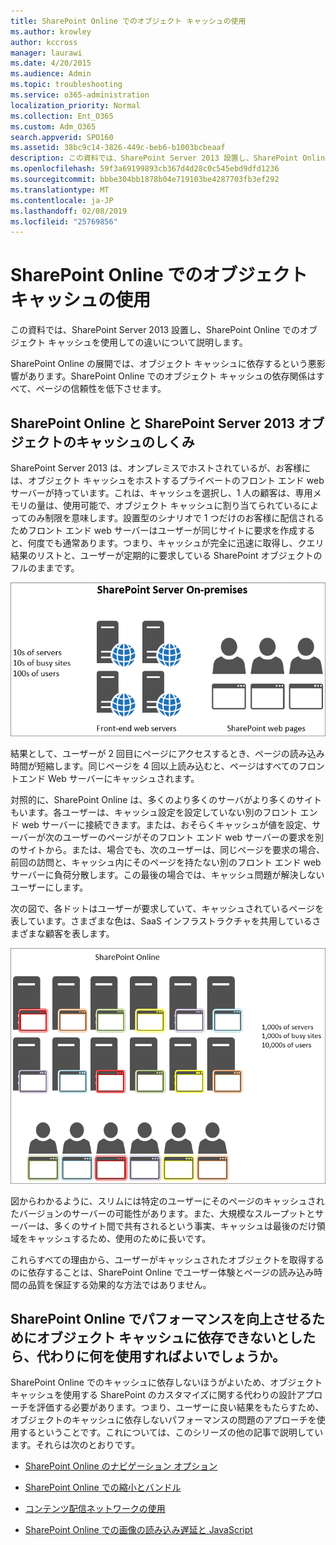 ```yaml
---
title: SharePoint Online でのオブジェクト キャッシュの使用
ms.author: krowley
author: kccross
manager: laurawi
ms.date: 4/20/2015
ms.audience: Admin
ms.topic: troubleshooting
ms.service: o365-administration
localization_priority: Normal
ms.collection: Ent_O365
ms.custom: Adm_O365
search.appverid: SPO160
ms.assetid: 38bc9c14-3826-449c-beb6-b1003bcbeaaf
description: この資料では、SharePoint Server 2013 設置し、SharePoint Online でのオブジェクト キャッシュを使用しての違いについて説明します。
ms.openlocfilehash: 59f3a69199893cb367d4d28c0c545ebd9dfd1236
ms.sourcegitcommit: bbbe304bb1878b04e719103be4287703fb3ef292
ms.translationtype: MT
ms.contentlocale: ja-JP
ms.lasthandoff: 02/08/2019
ms.locfileid: "25769856"
---
```

# <a name="using-the-object-cache-with-sharepoint-online"></a>SharePoint Online でのオブジェクト キャッシュの使用

この資料では、SharePoint Server 2013 設置し、SharePoint Online でのオブジェクト キャッシュを使用しての違いについて説明します。
  
SharePoint Online の展開では、オブジェクト キャッシュに依存するという悪影響があります。SharePoint Online でのオブジェクト キャッシュの依存関係はすべて、ページの信頼性を低下させます。 
  
## <a name="how-the-sharepoint-online-and-sharepoint-server-2013-object-cache-works"></a>SharePoint Online と SharePoint Server 2013 オブジェクトのキャッシュのしくみ

SharePoint Server 2013 は、オンプレミスでホストされているが、お客様には、オブジェクト キャッシュをホストするプライベートのフロント エンド web サーバーが持っています。これは、キャッシュを選択し、1 人の顧客は、専用メモリの量は、使用可能で、オブジェクト キャッシュに割り当てられているによってのみ制限を意味します。設置型のシナリオで 1 つだけのお客様に配信されるためフロント エンド web サーバーはユーザーが同じサイトに要求を作成すると、何度でも通常あります。つまり、キャッシュが完全に迅速に取得し、クエリ結果のリストと、ユーザーが定期的に要求している SharePoint オブジェクトのフルのままです。
  
![オンプレミスのフロントエンド Web サーバーへのトラフィックと負荷を示しています](media/a0d38b36-4909-4abb-8d4e-4930814bb3de.png)
  
結果として、ユーザーが 2 回目にページにアクセスするとき、ページの読み込み時間が短縮します。同じページを 4 回以上読み込むと、ページはすべてのフロントエンド Web サーバーにキャッシュされます。
  
対照的に、SharePoint Online は、多くのより多くのサーバがより多くのサイトもいます。各ユーザーは、キャッシュ設定を設定していない別のフロント エンド web サーバーに接続できます。または、おそらくキャッシュが値を設定、サーバーが次のユーザーのページがそのフロント エンド web サーバーの要求を別のサイトから。または、場合でも、次のユーザーは、同じページを要求の場合、前回の訪問と、キャッシュ内にそのページを持たない別のフロント エンド web サーバーに負荷分散します。この最後の場合では、キャッシュ問題が解決しないユーザーにします。
  
次の図で、各ドットはユーザーが要求していて、キャッシュされているページを表しています。さまざまな色は、SaaS インフラストラクチャを共用しているさまざまな顧客を表します。
  
![SharePoint Online におけるオブジェクト キャッシュの結果を示します](media/25d04011-ef83-4cb7-9e04-a6ed490f63c3.png)
  
図からわかるように、スリムには特定のユーザーにそのページのキャッシュされたバージョンのサーバーの可能性があります。また、大規模なスループットとサーバーは、多くのサイト間で共有されるという事実、キャッシュは最後のだけ領域をキャッシュするため、使用のために長いです。
  
これらすべての理由から、ユーザーがキャッシュされたオブジェクトを取得するのに依存することは、SharePoint Online でユーザー体験とページの読み込み時間の品質を保証する効果的な方法ではありません。
  
## <a name="if-we-cant-rely-on-the-object-cache-to-improve-performance-in-sharepoint-online-what-do-we-use-instead"></a>SharePoint Online でパフォーマンスを向上させるためにオブジェクト キャッシュに依存できないとしたら、代わりに何を使用すればよいでしょうか。

SharePoint Online でのキャッシュに依存しないほうがよいため、オブジェクト キャッシュを使用する SharePoint のカスタマイズに関する代わりの設計アプローチを評価する必要があります。つまり、ユーザーに良い結果をもたらすため、オブジェクトのキャッシュに依存しないパフォーマンスの問題のアプローチを使用するということです。これについては、このシリーズの他の記事で説明しています。それらは次のとおりです。
  
- [SharePoint Online のナビゲーション オプション](navigation-options-for-sharepoint-online.md)
    
- [SharePoint Online での縮小とバンドル](minification-and-bundling-in-sharepoint-online.md)
    
- [コンテンツ配信ネットワークの使用](using-content-delivery-networks-with-sharepoint-online.md)
    
- [SharePoint Online での画像の読み込み遅延と JavaScript](delay-loading-images-and-javascript-in-sharepoint-online.md)
    

